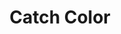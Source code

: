 ---
title: Catch Color
developer: Afla Games
image: CatchColor.jpg
link: http://www.aflagames.com/catchcolor/
ios: https://itunes.apple.com/en/app/catch-color/id949171712
android: https://play.google.com/store/apps/details?id=com.aflagames.catchcolor
---